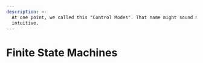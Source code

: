 ```yaml
---
description: >-
  At one point, we called this "Control Modes". That name might sound more
  intuitive.
---
```


# Finite State Machines

